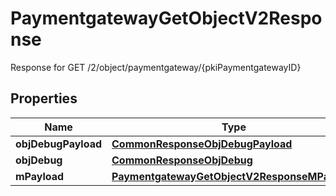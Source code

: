 

# PaymentgatewayGetObjectV2Response

Response for GET /2/object/paymentgateway/{pkiPaymentgatewayID}

## Properties

| Name | Type | Description | Notes |
|------------ | ------------- | ------------- | -------------|
|**objDebugPayload** | [**CommonResponseObjDebugPayload**](CommonResponseObjDebugPayload.md) |  |  |
|**objDebug** | [**CommonResponseObjDebug**](CommonResponseObjDebug.md) |  |  [optional] |
|**mPayload** | [**PaymentgatewayGetObjectV2ResponseMPayload**](PaymentgatewayGetObjectV2ResponseMPayload.md) |  |  |



